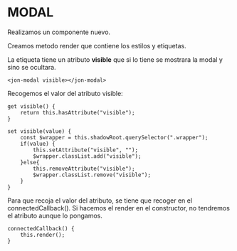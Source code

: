 # MODAL

Realizamos un componente nuevo.

Creamos metodo render que contiene los estilos y etiquetas.

La etiqueta tiene un atributo __visible__ que si lo tiene se mostrara la modal y sino se ocultara.

    <jon-modal visible></jon-modal>

Recogemos el valor del atributo visible:

    get visible() {
        return this.hasAttribute("visible");
    }

    set visible(value) {
        const $wrapper = this.shadowRoot.querySelector(".wrapper");
        if(value) {
            this.setAttribute("visible", "");
            $wrapper.classList.add("visible");
        }else{
            this.removeAttribute("visible");
            $wrapper.classList.remove("visible");
        }
    }

Para que recoja el valor del atributo, se tiene que recoger en el connectedCallback(). Si hacemos el render en el constructor, no tendremos el atributo aunque lo pongamos.

    connectedCallback() {
        this.render();
    }


